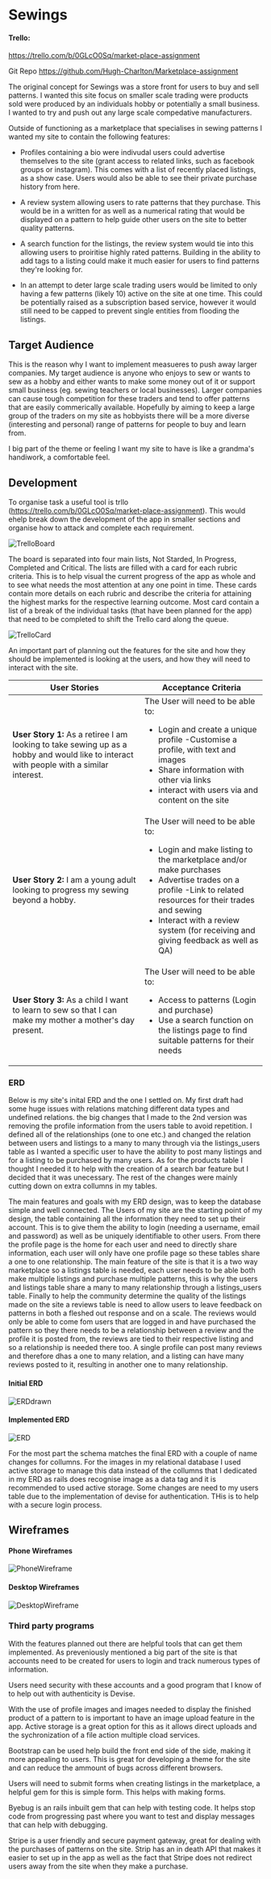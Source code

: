 # Sewings

#### Trello:
https://trello.com/b/0GLcO0Sq/market-place-assignment

Git Repo
https://github.com/Hugh-Charlton/Marketplace-assignment

The original concept for Sewings was a store front for users to buy and sell patterns.  I wanted this site focus on smaller scale trading were products sold were produced by an individuals hobby or potentially a small business.  I wanted to try and push out any large scale compedative manufacturers.

Outside of functioning as a marketplace that specialises in sewing patterns I wanted my site to contain the following features:

- Profiles containing a bio were indivudal users could advertise themselves to the site (grant access to related links, such as facebook groups or instagram). This comes with a list of recently placed listings, as a show case.  Users would also be able to see their private purchase history from here.

- A review system allowing users to rate patterns that they purchase.  This would be in a written for as well as a numerical rating that would be displayed on a pattern to help guide other users on the site to better quality patterns.

- A search function for the listings, the review system would tie into this allowing users to proiritise highly rated patterns.  Building in the ability to add tags to a listing could make it much easier for users to find patterns they're looking for.

- In an attempt to deter large scale trading users would be limited to only having a few patterns (likely 10) active on the site at one time.  This could be potentially raised as a subscription based service, however it would still need to be capped to prevent single entities from flooding the listings.

## Target Audience

This is the reason why I want to implement measueres to push away larger companies.  My target audience is anyone who enjoys to sew or wants to sew as a hobby and either wants to make some money out of it or support small business (eg. sewing teachers or local businesses).  Larger companies can cause tough competition for these traders and tend to offer patterns that are easily commerically available.  Hopefully by aiming to keep a large group of the traders on my site as hobbyists there will be a more diverse (interesting and personal) range of patterns for people to buy and learn from.

I big part of the theme or feeling I want my site to have is like a grandma's handiwork, a comfortable feel.

## Development

To organise task a useful tool is trllo (https://trello.com/b/0GLcO0Sq/market-place-assignment).  This would ehelp break down the development of the app in smaller sections and organise how to attack and complete each requirement.

![TrelloBoard](docs/TrelloFull.PNG)

The board is separated into four main lists, Not Starded, In Progress, Completed and Critical.  The lists are filled with a card for each rubric criteria.  This is to help visual the current progress of the app as whole and to see what needs the most attention at any one point in time.  These cards contain more details on each rubric and describe the criteria for attaining the highest marks for the respective learning outcome.  Most card contain a list of a break of the individual tasks (that have been planned for the app) that need to be completed to shift the Trello card along the queue.

![TrelloCard](docs/TerlloCard.PNG)

An important part of planning out the features for the site and how they should be implemented is looking at the users, and how they will need to interact with the site.


| User Stories                                                                                                                              | Acceptance Criteria                                                                                                                                                                                                                                                        |
|-------------------------------------------------------------------------------------------------------------------------------------------|----------------------------------------------------------------------------------------------------------------------------------------------------------------------------------------------------------------------------------------------------------------------------|
| <strong>User Story 1:</strong> As a retiree I am looking to take sewing up as a hobby and  would like to interact with people with a similar interest. | The User will need to be able to:  <ul><li>Login and create a unique profile -Customise a profile, with text and images</li><li>Share information with other via links</li><li>interact with users via and content on the site</li></ul>                                                                  |
| <strong>User Story 2:</strong> I am a young adult looking to progress my sewing beyond  a hobby.                                                       | The User will need to be able to:  <ul><li>Login and make listing to the marketplace and/or make purchases</li><li>Advertise trades on a profile -Link to related resources for their trades and sewing</li><li>Interact with a review system (for receiving and giving feedback as well as QA)</li></ul> |
| <strong>User Story 3:</strong> As a child I want to learn to sew so that I can make my  mother a mother's day present.                                 | The User will need to be able to:  <ul><li>Access to patterns (Login and purchase)</li><li>Use a search function on the listings page to find suitable patterns for their needs</li></ul>                                                                                                     |

### ERD

Below is my site's inital ERD and the one I settled on.  My first draft had some huge issues with relations matching different data types and undefined relations. the big changes that I made to the 2nd version was removing the profile information from the users table to avoid repetition.  I defined all of the relationships (one to one etc.) and changed the relation between users and listings to a many to many through via the listings_users table as I wanted a specific user to have the ability to post many listings and for a listing to be purchased by many users.  As for the products table I thought I needed it to help with the creation of a search bar feature but I decided that it was unecessary.  The rest of the changes were mainly cutting down on extra collumns in my tables.

The main features and goals with my ERD design, was to keep the database simple and well connected.  The Users of my site are the starting point of my design, the table containing all the information they need to set up their account.  This is to give them the ability to login (needing a username, email and password) as well as be uniquely identifiable to other users.  From there the profile page is the home for each user and need to directly share information, each user will only have one profile page so these tables share a one to one relationship.  The main feature of the site is that it is a two way marketplace so a listings table is needed, each user needs to be able both make multiple listings and purchase multiple patterns, this is why the users and listings table share a many to many relationship through a listings_users table.  Finally to help the community determine the quality of the listings made on the site a reviews table is need to allow users to leave feedback on patterns in both a fleshed out response and on a scale.  The reviews would only be able to come fom users that are logged in and have purchased the pattern so they there needs to be a relationship between a review and the profile it is posted from, the reviews are tied to their respective listing and so a relationship is needed there too.  A single profile can post many reviews and therefore dhas a one to many relation, and a listing can have many reviews posted to it, resulting in another one to many relationship.

#### Initial ERD

![ERDdrawn](docs/ERDdrawn.PNG)

#### Implemented ERD

![ERD](docs/ERDcomp.PNG)

For the most part the schema matches the final ERD with a couple of name changes for collumns.  For the images in my relational database I used active storage to manage this data instead of the collumns that I dedicated in my ERD as rails does recognise image as a data tag and it is recommended to used active storage.  Some changes are need to my users table due to the implementation of devise for authentication.  THis is to help with a secure login process.

## Wireframes

#### Phone Wireframes

![PhoneWireframe](docs/WireframePhone.PNG)

#### Desktop Wireframes

![DesktopWireframe](docs/WireframeDesktop.PNG)

### Third party programs

With the features planned out there are helpful tools that can get them implemented. As preveniously mentioned a big part of the site is that accounts need to be created for users to login and track numerous types of information.

Users need security with these accounts and a good program that I know of to help out with authenticity is Devise.

With the use of profile images and images needed to display the finished product of a pattern to is important to have an image upload feature in the app.  Active storage is a great option for this as it allows direct uploads and the sychronization of a file action multiple cload services.

Bootstrap can be used help build the front end side of the side, making it more appealing to users.  This is great for developing a theme for the site and can reduce the ammount of bugs across different browsers.

Users will need to submit forms when creating listings in the marketplace, a helpful gem for this is simple form.  This helps with making forms.

Byebug is an rails inbuilt gem that can help with testing code.  It helps stop code from progressing past where you want to test and display messages that can help with debugging.

Stripe is a user friendly and secure payment gateway, great for dealing with the purchases of patterns on the site.  Strip has an in death API that makes it easier to set up in the app as well as the fact that Stripe does not redirect users away from the site when they make a purchase.
